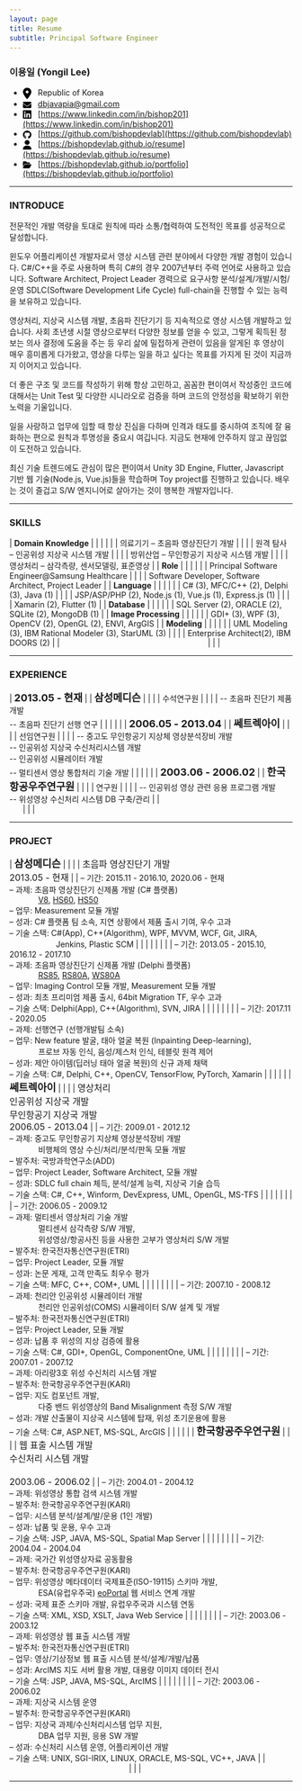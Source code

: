```yaml
---
layout: page
title: Resume
subtitle: Principal Software Engineer
---
```


<style>
 tr, td, th {
   border: none!important;
   background-color:transparent!important;
}
img {
    vertical-align: middle;
}
tr td:first-child
{
    width: 27%;
}
tr td:nth-child(2) {
    width: 1%;
    padding: 0 0 0 0;
}
tr td:last-child {
    width: 72%;
}
</style>

### 이용일 (Yongil Lee)

* <img src="/assets/images/resume/location-dot-solid.png" width=15/>&nbsp;&nbsp;&nbsp;Republic of Korea
* <img src="/assets/images/resume/envelope-solid.png" width=15/>&nbsp;&nbsp;&nbsp;[dbjavapia@gmail.com](dbjavapia@gmail.com)
* <img src="/assets/images/resume/linkedin.png" width=15/>&nbsp;&nbsp;&nbsp;[https://www.linkedin.com/in/bishop201](https://www.linkedin.com/in/bishop201)
* <img src="/assets/images/resume/github.png" width=15/>&nbsp;&nbsp;&nbsp;[https://github.com/bishopdevlab](https://github.com/bishopdevlab)
* <img src="/assets/images/resume/user-solid.png" width=15/>&nbsp;&nbsp;&nbsp;[https://bishopdevlab.github.io/resume](https://bishopdevlab.github.io/resume)
* <img src="/assets/images/resume/folder-open-solid.png" width=15/>&nbsp;&nbsp;&nbsp;[https://bishopdevlab.github.io/portfolio](https://bishopdevlab.github.io/portfolio)

***

### INTRODUCE

전문적인 개발 역량을 토대로 원칙에 따라 소통/협력하여 도전적인 목표를 성공적으로 달성합니다.

윈도우 어플리케이션 개발자로서 영상 시스템 관련 분야에서 다양한 개발 경험이 있습니다. C#/C++을 주로 사용하며 특히 C#의 경우 2007년부터 주력 언어로 사용하고 있습니다. Software Architect, Project Leader 경력으로 요구사항 분석/설계/개발/시험/운영 SDLC(Software Development Life Cycle) full-chain을 진행할 수 있는 능력을 보유하고 있습니다.

영상처리, 지상국 시스템 개발, 초음파 진단기기 등 지속적으로 영상 시스템 개발하고 있습니다. 사회 초년생 시절 영상으로부터 다양한 정보를 얻을 수 있고, 그렇게 획득된 정보는 의사 결정에 도움을 주는 등 우리 삶에 밀접하게 관련이 있음을 알게된 후 영상이 매우 흥미롭게 다가왔고, 영상을 다루는 일을 하고 싶다는 목표를 가지게 된 것이 지금까지 이어지고 있습니다.

더 좋은 구조 및 코드를 작성하기 위해 항상 고민하고, 꼼꼼한 편이여서 작성중인 코드에 대해서는 Unit Test 및 다양한 시니라오로 검증을 하며 코드의 안정성을 확보하기 위한 노력을 기울입니다.

일을 사랑하고 업무에 임할 때 항상 진심을 다하며 인격과 태도를 중시하여 조직에 잘 융화하는 편으로 원칙과 투명성을 중요시 여깁니다. 지금도 현재에 안주하지 않고 끊임없이 도전하고 있습니다.

최신 기술 트렌드에도 관심이 많은 편이여서 Unity 3D Engine, Flutter, Javascript 기반 웹 기술(Node.js, Vue.js)들을 학습하며 Toy project를 진행하고 있습니다. 배우는 것이 즐겁고 S/W 엔지니어로 살아가는 것이 행복한 개발자입니다.

***

### SKILLS

| **Domain&nbsp;Knowledge** | | |
| | | 의료기기 &#8211; 초음파 영상진단기 개발 |
| | | 원격 탐사  &#8211; 인공위성 지상국 시스템 개발 |
| | | 방위산업 &#8211; 무인항공기 지상국 시스템 개발 |
| | | 영상처리 &#8211; 삼각측량, 센서모델링, 표준영상 |
| **Role** | | |
| | | Principal Software Engineer@Samsung Healthcare |
| | | Software Developer, Software Architect, Project Leader |
| **Language** | | |
| | | C# (3), MFC/C++ (2), Delphi (3), Java (1) |
| | | JSP/ASP/PHP (2), Node.js (1), Vue.js (1), Express.js (1) |
| | | Xamarin (2), Flutter (1) |
| **Database** | | |
| | | SQL Server (2), ORACLE (2), SQLite (2), MongoDB (1) |
| **Image&nbsp;Processing** | | |
| | | GDI+ (3), WPF (3), OpenCV (2), OpenGL (2), ENVI, ArgGIS |
| **Modeling** | | |
| | | UML Modeling (3), IBM Rational Modeler (3), StarUML (3) |
| | | Enterprise Architect(2), IBM DOORS (2) |
| &nbsp; &nbsp; &nbsp; &nbsp; &nbsp; &nbsp; &nbsp; &nbsp; &nbsp; &nbsp; &nbsp; &nbsp; &nbsp; &nbsp; &nbsp; &nbsp; &nbsp; &nbsp; &nbsp; &nbsp; &nbsp; &nbsp; &nbsp; &nbsp; &nbsp; &nbsp; &nbsp; &nbsp; &nbsp; &nbsp; &nbsp; &nbsp; &nbsp; | | |

***

### EXPERIENCE

| **<font size=4>2013.05 - 현재</font>** | | **<font size=4>삼성메디슨</font>** |
| | | 수석연구원 |
| | | -- 초음파 진단기 제품 개발<br>-- 초음파 진단기 선행 연구 |
| | | |
| **<font size=4>2006.05 - 2013.04</font>** | | **<font size=4>쎄트렉아이</font>** |
| | | 선임연구원 |
| | | -- 중고도 무인항공기 지상체 영상분석장비 개발<br>-- 인공위성 지상국 수신처리시스템 개발<br>-- 인공위성 시뮬레이터 개발<br>-- 멀티센서 영상 통합처리 기술 개발 |
| | | |
| **<font size=4>2003.06 - 2006.02</font>** | | **<font size=4>한국항공우주연구원</font>** |
| | | 연구원 |
| | | -- 인공위성 영상 관련 응용 프로그램 개발<br>-- 위성영상 수신처리 시스템 DB 구축/관리 |
| &nbsp; &nbsp; &nbsp; &nbsp; &nbsp; &nbsp; &nbsp; &nbsp; &nbsp; &nbsp; &nbsp; &nbsp; &nbsp; &nbsp; &nbsp; &nbsp; &nbsp; &nbsp; &nbsp; &nbsp; &nbsp; &nbsp; &nbsp; &nbsp; &nbsp; &nbsp; &nbsp; &nbsp; &nbsp; &nbsp; &nbsp; &nbsp; &nbsp; | | |

***

### PROJECT

| **<font size=4>삼성메디슨</font>** | | |
| <font size=3>초음파 영상진단기 개발<br>2013.05 - 현재</font> | | &#8211; 기간: 2015.11 - 2016.10, 2020.06 - 현재<br>&#8211; 과제: 초음파 영상진단기 신제품 개발 (C# 플랫폼)<br>&nbsp; &nbsp; &nbsp; &nbsp; &nbsp; &nbsp; &nbsp;[V8](https://samsunghealthcare.com/kr/products/UltrasoundSystem/V8/General%20Imaging/benefit), [HS60](https://samsunghealthcare.com/kr/products/UltrasoundSystem/HS60/General%20Imaging/benefit), [HS50](https://samsunghealthcare.com/kr/products/UltrasoundSystem/HS50/General%20Imaging/benefit)<br>&#8211; 업무: Measurement 모듈 개발<br>&#8211; 성과: C# 플랫폼 팀 소속, 지연 상황에서 제품 출시 기여, 우수 고과<br>&#8211; 기술 스택: C#(App), C++(Algorithm), WPF, MVVM, WCF, Git, JIRA, <br>&nbsp; &nbsp; &nbsp; &nbsp; &nbsp; &nbsp; &nbsp; &nbsp; &nbsp; &nbsp; &nbsp;Jenkins, Plastic SCM |
| | | |
| | | &#8211; 기간: 2013.05 - 2015.10, 2016.12 - 2017.10<br>&#8211; 과제: 초음파 영상진단기 신제품 개발 (Delphi 플랫폼)<br>&nbsp; &nbsp; &nbsp; &nbsp; &nbsp; &nbsp; &nbsp;[RS85](https://samsunghealthcare.com/kr/products/UltrasoundSystem/RS85%20Prestige/Radiology/benefit), [RS80A](https://samsunghealthcare.com/kr/products/UltrasoundSystem/RS80A/Radiology/benefit), [WS80A](https://samsunghealthcare.com/kr/products/UltrasoundSystem/WS80A/Obstetrics%20-%20Gynecology/benefit)<br>&#8211; 업무: Imaging Control 모듈 개발, Measurement 모듈 개발<br>&#8211; 성과: 최초 프리미엄 제품 출시, 64bit Migration TF, 우수 고과<br>&#8211; 기술 스택: Delphi(App), C++(Algorithm), SVN, JIRA |
| | | |
| | | &#8211; 기간: 2017.11 - 2020.05<br>&#8211; 과제: 선행연구 (선행개발팀 소속)<br>&#8211; 업무: New feature 발굴, 태아 얼굴 복원 (Inpainting Deep-learning), <br>&nbsp; &nbsp; &nbsp; &nbsp; &nbsp; &nbsp; &nbsp;프로브 자동 인식, 음성/제스처 인식, 테블릿 원격 제어<br>&#8211; 성과: 제안 아이템(딥러닝 태아 얼굴 복원)의 신규 과제 채택<br>&#8211; 기술 스택: C#, Delphi, C++, OpenCV, TensorFlow, PyTorch, Xamarin |
| | | |
| **<font size=4>쎄트렉아이</font>** | | |
| <font size=3>영상처리<br>인공위성 지상국 개발<br>무인항공기 지상국 개발<br>2006.05 - 2013.04</font> | | &#8211; 기간: 2009.01 - 2012.12<br>&#8211; 과제: 중고도 무인항공기 지상체 영상분석장비 개발<br>&nbsp; &nbsp; &nbsp; &nbsp; &nbsp; &nbsp; &nbsp;비행체의 영상 수신/처리/분석/판독 모듈 개발<br>&#8211; 발주처: 국방과학연구소(ADD)<br>&#8211; 업무: Project Leader, Software Architect, 모듈 개발<br>&#8211; 성과: SDLC full chain 체득, 분석/설계 능력, 지상국 기술 습득<br>&#8211; 기술 스택: C#, C++, Winform, DevExpress, UML, OpenGL, MS-TFS |
| | | |
| | | &#8211; 기간: 2006.05 - 2009.12<br>&#8211; 과제: 멀티센서 영상처리 기술 개발<br>&nbsp; &nbsp; &nbsp; &nbsp; &nbsp; &nbsp; &nbsp;멀티센서 삼각측량 S/W 개발, <br>&nbsp; &nbsp; &nbsp; &nbsp; &nbsp; &nbsp; &nbsp;위성영상/항공사진 등을 사용한 고부가 영상처리 S/W 개발<br>&#8211; 발주처: 한국전자통신연구원(ETRI)<br>&#8211; 업무: Project Leader, 모듈 개발<br>&#8211; 성과: 논문 게재, 고객 만족도 최우수 평가<br>&#8211; 기술 스택: MFC, C++, COM+, UML |
| | | |
| | | &#8211; 기간: 2007.10 - 2008.12<br>&#8211; 과제: 천리안 인공위성 시뮬레이터 개발<br>&nbsp; &nbsp; &nbsp; &nbsp; &nbsp; &nbsp; &nbsp;천리안 인공위성(COMS) 시뮬레이터 S/W 설계 및 개발<br>&#8211; 발주처: 한국전자통신연구원(ETRI)<br>&#8211; 업무: Project Leader, 모듈 개발<br>&#8211; 성과: 납품 후 위성의 지상 검증에 활용<br>&#8211; 기술 스택: C#, GDI+, OpenGL, ComponentOne, UML |
| | | |
| | | &#8211; 기간: 2007.01 - 2007.12<br>&#8211; 과제: 아리랑3호 위성 수신처리 시스템 개발<br>&#8211; 발주처: 한국항공우주연구원(KARI)<br>&#8211; 업무: 지도 컴포넌트 개발, <br>&nbsp; &nbsp; &nbsp; &nbsp; &nbsp; &nbsp; &nbsp;다중 밴드 위성영상의 Band Misalignment 측정 S/W 개발<br>&#8211; 성과: 개발 산출물이 지상국 시스템에 탑재, 위성 초기운용에 활용<br>&#8211; 기술 스택: C#, ASP.NET, MS-SQL, ArcGIS |
| | | |
| **<font size=4>한국항공주우연구원</font>** | | |
| <font size=3>웹 표출 시스템 개발<br>수신처리 시스템 개발<br><br>2003.06 - 2006.02</font> | | &#8211; 기간: 2004.01 - 2004.12<br>&#8211; 과제: 위성영상 통합 검색 시스템 개발<br>&#8211; 발주처: 한국항공우주연구원(KARI)<br>&#8211; 업무: 시스템 분석/설계/발/운용 (1인 개발)<br>&#8211; 성과: 납품 및 운용, 우수 고과<br>&#8211; 기술 스택: JSP, JAVA, MS-SQL, Spatial Map Server |
| | | |
| | | &#8211; 기간: 2004.04 - 2004.04<br>&#8211; 과제: 국가간 위성영상자료 공동활용<br>&#8211; 발주처: 한국항공우주연구원(KARI)<br>&#8211; 업무: 위성영상 메타데이터 국제표준(ISO-19115) 스키마 개발, <br>&nbsp; &nbsp; &nbsp; &nbsp; &nbsp; &nbsp; &nbsp;ESA(유럽우주국) [eoPortal](https://www.eoportal.org/) 웹 서비스 연계 개발<br>&#8211; 성과: 국제 표준 스키마 개발, 유럽우주국과 시스템 연동<br>&#8211; 기술 스택: XML, XSD, XSLT, Java Web Service |
| | | |
| | | &#8211; 기간: 2003.06 - 2003.12<br>&#8211; 과제: 위성영상 웹 표출 시스템 개발<br>&#8211; 발주처: 한국전자통신연구원(ETRI)<br>&#8211; 업무: 영상/기상정보 웹 표출 시스템 분석/설계/개발/납품<br>&#8211; 성과: ArcIMS 지도 서버 활용 개발, 대용량 이미지 데이터 전시<br>&#8211; 기술 스택: JSP, JAVA, MS-SQL, ArcIMS |
| | | |
| | | &#8211; 기간: 2003.06 - 2006.02<br>&#8211; 과제: 지상국 시스템 운영<br>&#8211; 발주처: 한국항공우주연구원(KARI)<br>&#8211; 업무: 지상국 과제/수신처리시스템 업무 지원, <br>&nbsp; &nbsp; &nbsp; &nbsp; &nbsp; &nbsp; &nbsp;DBA 업무 지원, 응용 SW 개발<br>&#8211; 성과: 수신처리 시스템 운영, 어플리케이션 개발<br>&#8211; 기술 스택: UNIX, SGI-IRIX, LINUX, ORACLE, MS-SQL, VC++, JAVA |
| &nbsp; &nbsp; &nbsp; &nbsp; &nbsp; &nbsp; &nbsp; &nbsp; &nbsp; &nbsp; &nbsp; &nbsp; &nbsp; &nbsp; &nbsp; &nbsp; &nbsp; &nbsp; &nbsp; &nbsp; &nbsp; &nbsp; &nbsp; &nbsp; &nbsp; &nbsp; &nbsp; &nbsp; &nbsp; &nbsp; &nbsp; &nbsp; &nbsp; | | |

***
